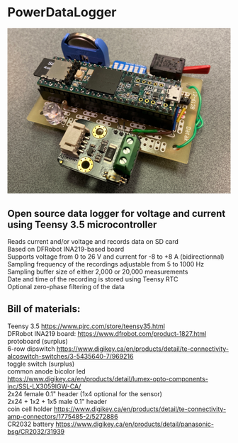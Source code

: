 # PowerDataLogger
![Image](./PowerDataLogger540.png)

## Open source data logger for voltage and current using Teensy 3.5 microcontroller<br>
Reads current and/or voltage and records data on SD card<br>
Based on DFRobot INA219-based board<br>
Supports voltage from 0 to 26 V and current for -8 to +8 A (bidirectionnal)<br>
Sampling frequency of the recordings adjustable from 5 to 1000 Hz<br>
Sampling buffer size of either 2,000 or 20,000 measurements<br>
Date and time of the recording is stored using Teensy RTC<br>
Optional zero-phase filtering of the data<br>

## Bill of materials:
Teensy 3.5 https://www.pjrc.com/store/teensy35.html<br>
DFRobot INA219 board: https://www.dfrobot.com/product-1827.html<br>
protoboard (surplus)<br>
6-row dipswitch https://www.digikey.ca/en/products/detail/te-connectivity-alcoswitch-switches/3-5435640-7/969216<br>
toggle switch (surplus)<br>
common anode bicolor led https://www.digikey.ca/en/products/detail/lumex-opto-components-inc/SSL-LX3059IGW-CA/<br>
2x24 female 0.1" header (1x4 optional for the sensor) <br>
2x24 + 1x2 + 1x5 male 0.1" header<br>
coin cell holder https://www.digikey.ca/en/products/detail/te-connectivity-amp-connectors/1775485-2/5272886<br>
CR2032 battery https://www.digikey.ca/en/products/detail/panasonic-bsg/CR2032/31939<br>
